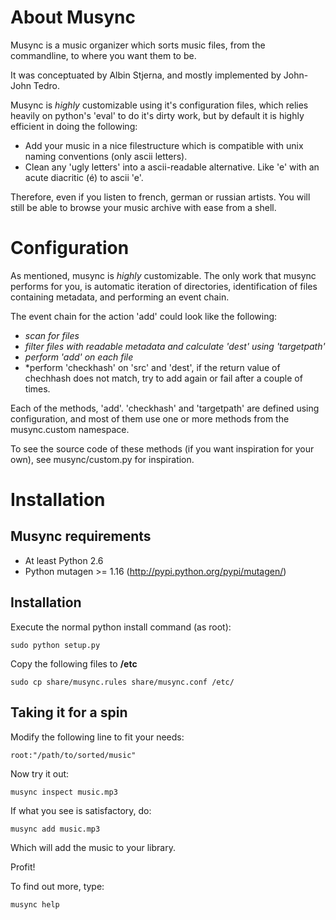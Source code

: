 About Musync
============
Musync is a music organizer which sorts music files, from the commandline, to where you want them to be.

It was conceptuated by Albin Stjerna, and mostly implemented by John-John Tedro.

Musync is *highly* customizable using it's configuration files, which relies heavily on python's 'eval' to do it's dirty work, but by default it is highly efficient in doing the following:

* Add your music in a nice filestructure which is compatible with unix naming conventions (only ascii letters).
* Clean any 'ugly letters' into a ascii-readable alternative. Like 'e' with an acute diacritic (é) to ascii 'e'.

Therefore, even if you listen to french, german or russian artists. You will still be able to browse your music archive with ease from a shell.

Configuration
=============
As mentioned, musync is *highly* customizable. The only work that musync performs for you, is automatic iteration of directories, identification of files containing metadata, and performing an event chain.

The event chain for the action 'add' could look like the following:

* *scan for files*
* *filter files with readable metadata and calculate 'dest' using 'targetpath'*
* *perform 'add' on each file*
* *perform 'checkhash' on 'src' and 'dest', if the return value of chechhash does not match, try to add again or fail after a couple of times.

Each of the methods, 'add'. 'checkhash' and 'targetpath' are defined using configuration, and most of them use one or more methods from the musync.custom namespace.

To see the source code of these methods (if you want inspiration for your own), see musync/custom.py for inspiration.

Installation
============

Musync requirements
-------------------

* At least Python 2.6
* Python mutagen >= 1.16 (http://pypi.python.org/pypi/mutagen/)

Installation
--------

Execute the normal python install command (as root):

    sudo python setup.py

Copy the following files to **/etc**

    sudo cp share/musync.rules share/musync.conf /etc/

Taking it for a spin
--------------------

Modify the following line to fit your needs:

    root:"/path/to/sorted/music"

Now try it out:

    musync inspect music.mp3

If what you see is satisfactory, do:

    musync add music.mp3

Which will add the music to your library.

Profit!

To find out more, type:

    musync help
